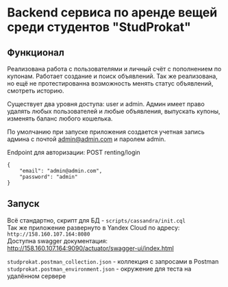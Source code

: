 # Backend сервиса по аренде вещей среди студентов "StudProkat"




## Функционал
Реализована работа с пользователями и личный счёт с пополнением по купонам.
Работает создание и поиск объявлений.
Так же реализована, но ещё не протестированна возможность менять статус объявлений, смотреть историю.

Существует два уровня доступа: user и admin.
Админ имеет право удалять любых пользователей и любые объявления, выпускать купоны, изменять баланс любого кошелька.

По умолчанию при запуске приложения создается учетная запись админа с почтой admin@admin.com и паролем admin.

Endpoint для авторизации: POST renting/login
```
{
	"email": "admin@admin.com",
	"password": "admin"
}
```
## Запуск
Всё стандартно, скрипт для БД - ```scripts/cassandra/init.cql``` \
Так же приложение развернуто в Yandex Cloud по адресу: ```http://158.160.107.164:8080```\
Доступна swagger документация: http://158.160.107.164:9090/actuator/swagger-ui/index.html 

```studprokat.postman_collection.json``` - коллекция с запросами в Postman \
```studprokat.postman_environment.json``` - окружение для теста на удалённом сервере